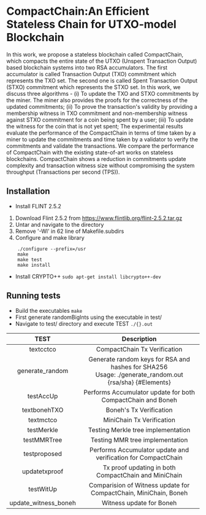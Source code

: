 # CompactChain:An Efficient Stateless Chain for UTXO-model Blockchain
In this work, we propose a stateless blockchain called CompactChain, which compacts the entire state of the UTXO (Unspent Transaction Output) based blockchain systems into two RSA accumulators. The first accumulator is called Transaction Output (TXO) commitment which represents the TXO set. The second one is called Spent Transaction Output (STXO) commitment which represents the STXO set. In this work, we discuss three algorithms - (i) To update the TXO and STXO commitments by the miner. The miner also provides the proofs for the correctness of the updated commitments; (ii) To prove the transaction's validity by providing a membership witness in TXO commitment and non-membership witness against STXO commitment for a coin being spent by a user; (iii) To update the witness for the coin that is not yet spent; The experimental results evaluate the performance of the CompactChain in terms of time taken by a miner to update the commitments and time taken by a validator to verify the commitments and validate the transactions. We compare the performance of CompactChain with the existing state-of-art works on stateless blockchains. CompactChain shows a reduction in commitments update complexity and transaction witness size without compromising the system throughput (Transactions per second (TPS)).

## Installation
* Install FLINT 2.5.2
1. Download Flint 2.5.2 from https://www.flintlib.org/flint-2.5.2.tar.gz
2. Untar and navigate to the directory
2. Remove '-Wl' in 62 line of Makefile.subdirs
3. Configure and make library
```
    ./configure --prefix=/usr
    make
    make test
    make install
```
 * Install CRYPTO++
    `sudo apt-get install libcrypto++-dev`

## Running tests
* Build the executables
    `make`
* First generate randomBigInts using the executable in test/
* Navigate to test/ directory and execute TEST
    `./{}.out`

|         TEST         	|                                                Description                                               	|
|:--------------------:	|:--------------------------------------------------------------------------------------------------------:	|
|       textcctco      	|                                       CompactChain Tx Verification                                       	|
|    generate_random   	| Generate random keys for RSA and hashes for SHA256<br>Usage: ./generate_random.out {rsa/sha} {#Elements} 	|
|       testAccUp      	|                        Performs Accumulator update for both CompactChain and Boneh                       	|
|     textbonehTXO     	|                                          Boneh's Tx Verification                                         	|
|       textmctco      	|                                         MiniChain Tx Verification                                        	|
|      testMerkle      	|                                    Testing Merkle tree implementation                                    	|
|      testMMRTree     	|                                      Testing MMR tree implementation                                     	|
|     testproposed     	|                      Performs Accumulator update and verification for CompactChain                       	|
|     updatetxproof    	|                           Tx proof updating in both CompactChain and MiniChain                           	|
|       testWitUp      	|                     Comparision of Witness update for CompactChain, MiniChain, Boneh                     	|
| update_witness_boneh 	|                                         Witness update for Boneh                                         	|
